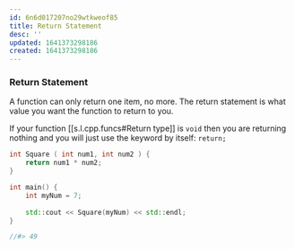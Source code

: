 ```yaml
---
id: 6n6d017207no29wtkweof85
title: Return Statement
desc: ''
updated: 1641373298186
created: 1641373298186
---
```



### Return Statement

A function can only return one item, no more. The return statement is what value you want the function to return to you.

If your function [[s.l.cpp.funcs#Return type]] is `void` then you are returning nothing and you will just use the keyword by itself: `return;`

```cpp
int Square ( int num1, int num2 ) {
	return num1 * num2;
}

int main() {
	int myNum = 7;
	
	std::cout << Square(myNum) << std::endl;
}

//#> 49
```
